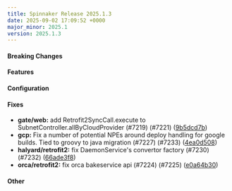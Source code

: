 ```yaml
---
title: Spinnaker Release 2025.1.3
date: 2025-09-02 17:09:52 +0000
major_minor: 2025.1
version: 2025.1.3
---
```


#### Breaking Changes


#### Features


#### Configuration


#### Fixes

* **gate/web:** add Retrofit2SyncCall.execute to SubnetController.allByCloudProvider (#7219) (#7221) ([9b5dcd7b](https://github.com/spinnaker/spinnaker/commit/9b5dcd7b9070661d07bde95cd030cdde1e5efb41))
* **gcp:** Fix a number of potential NPEs around deploy handling for google builds.  Tied to groovy to java migration (#7227) (#7233) ([4ea0d508](https://github.com/spinnaker/spinnaker/commit/4ea0d5087f5472793cc72c5b57cb1ce282890c5e))
* **halyard/retrofit2:** fix DaemonService's convertor factory (#7230) (#7232) ([66ade3f8](https://github.com/spinnaker/spinnaker/commit/66ade3f8b48fd09195895918fe6dc058e25e8a46))
* **orca/retrofit2:** fix orca bakeservice api (#7224) (#7225) ([e0a64b30](https://github.com/spinnaker/spinnaker/commit/e0a64b30b6e4436e844df3d14930b7e90797cf74))

#### Other


